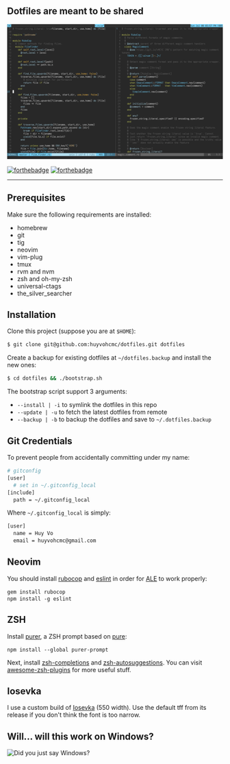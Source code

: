 ## Dotfiles are meant to be shared

![screenshot](screenshot.png)

[![forthebadge](https://forthebadge.com/images/badges/built-with-science.svg)](https://forthebadge.com)
[![forthebadge](https://forthebadge.com/images/badges/you-didnt-ask-for-this.svg)](https://forthebadge.com)

---

## Prerequisites

Make sure the following requirements are installed:

- homebrew
- git
- tig
- neovim
- vim-plug
- tmux
- rvm and nvm
- zsh and oh-my-zsh
- universal-ctags
- the_silver_searcher

## Installation

Clone this project (suppose you are at `$HOME`):

```bash
$ git clone git@github.com:huyvohcmc/dotfiles.git dotfiles
```

Create a backup for existing dotfiles at `~/dotfiles.backup` and install the new ones:

```bash
$ cd dotfiles && ./bootstrap.sh
```

The bootstrap script support 3 arguments:

- `--install | -i` to symlink the dotfiles in this repo
- `--update | -u` to fetch the latest dotfiles from remote
- `--backup | -b` to backup the dotfiles and save to `~/.dotfiles.backup`

## Git Credentials

To prevent people from accidentally committing under my name:

```bash
# gitconfig
[user]
  # set in ~/.gitconfig_local
[include]
  path = ~/.gitconfig_local
```

Where `~/.gitconfig_local` is simply:

```bash
[user]
  name = Huy Vo
  email = huyvohcmc@gmail.com
```

## Neovim

You should install [rubocop](https://github.com/bbatsov/rubocop) and [eslint](https://github.com/eslint/eslint) in order for [ALE](https://github.com/w0rp/ale) to work properly:

```
gem install rubocop
npm install -g eslint
```

## ZSH

Install [purer](https://github.com/DFurnes/purer), a ZSH prompt based on [pure](https://github.com/sindresorhus/pure):

```
npm install --global purer-prompt
```

Next, install [zsh-completions](https://github.com/zsh-users/zsh-completions) and [zsh-autosuggestions](https://github.com/zsh-users/zsh-autosuggestions). You can visit [awesome-zsh-plugins](https://github.com/unixorn/awesome-zsh-plugins) for more useful stuff.

## Iosevka

I use a custom build of [Iosevka](https://github.com/be5invis/Iosevka) (550 width). Use the default tff from its release if you don't think the font is too narrow.

## Will... will this work on Windows?

![Did you just say Windows?](http://i3.kym-cdn.com/photos/images/newsfeed/000/549/293/504.gif)
